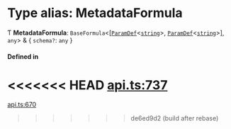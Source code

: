 # Type alias: MetadataFormula

Ƭ **MetadataFormula**: `BaseFormula`<[[`ParamDef`](../interfaces/ParamDef.md)<[`string`](../enums/Type.md#string)\>, [`ParamDef`](../interfaces/ParamDef.md)<[`string`](../enums/Type.md#string)\>], `any`\> & { `schema?`: `any`  }

#### Defined in

<<<<<<< HEAD
[api.ts:737](https://github.com/coda/packs-sdk/blob/main/api.ts#L737)
=======
[api.ts:670](https://github.com/coda/packs-sdk/blob/main/api.ts#L670)
>>>>>>> de6ed9d2 (build after rebase)
